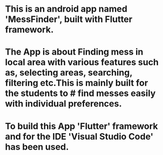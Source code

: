 # This is an android app named 'MessFinder', built with Flutter framework.

# The App is about Finding mess in local area with various features such as, selecting areas, searching, filtering etc.This is mainly built for the students to   # find messes easily with individual preferences.

# To build this App 'Flutter' framework and for the IDE 'Visual Studio Code' has been used.
